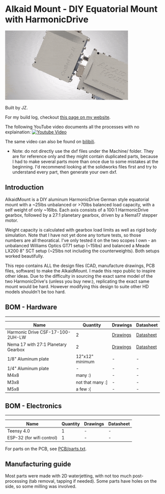 # Alkaid Mount - DIY Equatorial Mount with HarmonicDrive

![rendering](renderings/GIF.gif)

Built by JZ.

For my build log, checkout [this page on my website](https://alanz.info/posts/2022/07/diy-mount/).

The following YouTube video documents all the processes with no explaination:
[![Youtube Video](https://img.youtube.com/vi/k2GoMa2DpH8/0.jpg)](https://www.youtube.com/watch?v=k2GoMa2DpH8)

The same video can also be found on [bilibili](https://www.bilibili.com/video/BV1SR4y1X7bt/?share_source=copy_web&vd_source=4d6f936f693563e28752aadac9dd326f).

- Note: do not directly use the dxf files under the Machine/ folder.
They are for reference only and they might contain duplicated parts, because I had to make several parts more than once due to some mistakes at the beginning.
I'd recommend looking at the solidworks files first and try to understand every part, then generate your own dxf.

## Introduction
AlkaidMount is a DIY aluminum HarmonicDrive German style equatorial mount with a ~25lbs unbalanced or >70lbs balanced load capacity, with a self weight of only ~16lbs.
Each axis consists of a 100:1 HarmonicDrive gearbox, followed by a 27:1 planetary gearbox, driven by a Nema17 stepper motor.

Weight capacity is calculated with gearbox load limits as well as rigid body simulation.
Note that I have not yet done any torture tests, so those numbers are all theoratical. 
I've only tested it on the two scopes I own - an unbalanced Williams Optics GT71 setup (~15lbs) and balanced a Meade LX200 8" SCT setup (~25lbs not including the counterweights).
Both setups worked beautifully.

This repo contains ALL the design files (CAD, manufacture drawings, PCB files, software) to make the AlkaidMount.
I made this repo public to inspire other ideas.
Due to the difficulty in sourcing the exact same model of the two HarmonicDrive's (unless you buy new:), replicating the exact same mount would be hard. 
However modifying this design to suite other HD models shouldn't be too hard.

## BOM - Hardware
-----------
| Name | Quantity | Drawings | Datasheet |
| -------- | -------- | -------- | -------- |
| Harmonic Drive CSF-17-100-2UH-LW | 2 | [Drawings](https://www.harmonicdrive.net/_hd/content/caddownloads/dxf/csf-2uh_gearheads/csf-17-xx-2uh.pdf) | [Datasheet](https://www.harmonicdrive.net/products/gear-units/gear-units/csf-2uh/csf-17-100-2uh) |
| Nema 17 with 27:1 Planetary Gearbox | 2 | [Drawings](https://www.omc-stepperonline.com/download/17HS19-1684S-PG27.pdf) | [Datasheet](https://www.omc-stepperonline.com/nema-17-stepper-motor-bipolar-l-48mm-w-gear-ratio-27-1-planetary-gearbox-17hs19-1684s-pg27) |
| 1/8" Aluminum plate | 12"x12" minimum | - | - |
| 1/4" Aluminum plate | - | - | - |
| M4x8 | many :) | - | - |
| M3x8 | not that many :] | - | - |
| M5x8 | a few :{ | - | - |


## BOM - Electronics
-----------
| Name | Quantity | Drawings | Datasheet |
| -------- | -------- | -------- | -------- |
| Teensy 4.0 | 1 | - | - |
| ESP-32 (for wifi control) | 1 | - | - |

For parts on the PCB, see [PCB/parts.txt](PCB/parts.txt).

## Manufacturing guide

Most parts were made with 2D waterjetting, with not too much post-processing (tab removal, tapping if needed).
Some parts have holes on the side, so some milling was involved.
